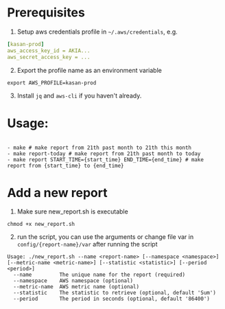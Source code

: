 # Prerequisites

1. Setup aws credentials profile in `~/.aws/credentials`, e.g.

```yml
[kasan-prod]
aws_access_key_id = AKIA...
aws_secret_access_key = ...
```

2. Export the profile name as an environment variable

```shell
export AWS_PROFILE=kasan-prod
```

3. Install `jq` and `aws-cli` if you haven't already.

# Usage:

```shell

- make # make report from 21th past month to 21th this month
- make report-today # make report from 21th past month to today
- make report START_TIME={start_time} END_TIME={end_time} # make report from {start_time} to {end_time}
```

# Add a new report

1. Make sure new_report.sh is executable

```shell
chmod +x new_report.sh
```

2. run the script, you can use the arguments or change file var in `config/{report-name}/var` after running the script

```shell
Usage: ./new_report.sh --name <report-name> [--namespace <namespace>] [--metric-name <metric-name>] [--statistic <statistic>] [--period <period>]
  --name         The unique name for the report (required)
  --namespace    AWS namespace (optional)
  --metric-name  AWS metric name (optional)
  --statistic    The statistic to retrieve (optional, default 'Sum')
  --period       The period in seconds (optional, default '86400')
```
